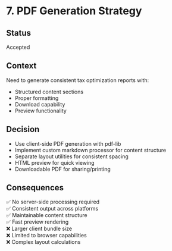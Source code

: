 # 7. PDF Generation Strategy

## Status
Accepted

## Context
Need to generate consistent tax optimization reports with:
- Structured content sections
- Proper formatting
- Download capability
- Preview functionality

## Decision
- Use client-side PDF generation with pdf-lib
- Implement custom markdown processor for content structure
- Separate layout utilities for consistent spacing
- HTML preview for quick viewing
- Downloadable PDF for sharing/printing

## Consequences
✅ No server-side processing required  
✅ Consistent output across platforms  
✅ Maintainable content structure  
✅ Fast preview rendering  
❌ Larger client bundle size  
❌ Limited to browser capabilities  
❌ Complex layout calculations
